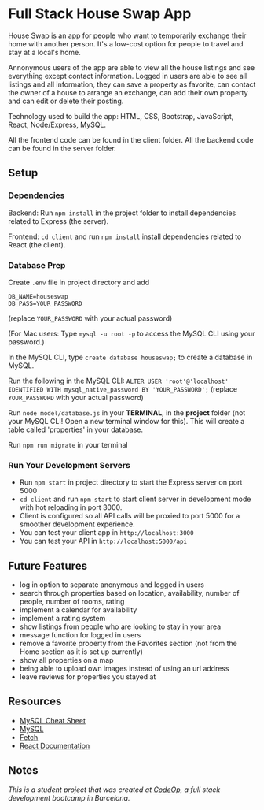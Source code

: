 # Full Stack House Swap App

House Swap is an app for people who want to temporarily exchange their home with another person. It's a low-cost option for people to travel and stay at a local's home.

Annonymous users of the app are able to view all the house listings and see everything except contact information.
Logged in users are able to see all listings and all information, they can save a property as favorite, can contact the owner of a house to arrange an exchange, can add their own property and can edit or delete their posting. 

Technology used to build the app: HTML, CSS, Bootstrap, JavaScript, React, Node/Express, MySQL.

All the frontend code can be found in the client folder.
All the backend code can be found in the server folder. 

## Setup

### Dependencies

Backend: Run `npm install` in the project folder to install dependencies related to Express (the server).

Frontend: `cd client` and run `npm install` install dependencies related to React (the client).


### Database Prep

Create `.env` file in project directory and add

```
DB_NAME=houseswap
DB_PASS=YOUR_PASSWORD
```

(replace `YOUR_PASSWORD` with your actual password)

(For Mac users: Type `mysql -u root -p` to access the MySQL CLI using your password.)

In the MySQL CLI, type `create database houseswap;` to create a database in MySQL.

Run the following in the MySQL CLI: `ALTER USER 'root'@'localhost' IDENTIFIED WITH mysql_native_password BY 'YOUR_PASSWORD';` (replace `YOUR_PASSWORD` with your actual password)

Run `node model/database.js` in your **TERMINAL**, in the **project** folder (not your MySQL CLI! Open a new terminal window for this). This will create a table called 'properties' in your database.

Run `npm run migrate` in your terminal


### Run Your Development Servers

- Run `npm start` in project directory to start the Express server on port 5000
- `cd client` and run `npm start` to start client server in development mode with hot reloading in port 3000.
- Client is configured so all API calls will be proxied to port 5000 for a smoother development experience. 
- You can test your client app in `http://localhost:3000`
- You can test your API in `http://localhost:5000/api`

## Future Features 

- log in option to separate anonymous and logged in users
- search through properties based on location, availability, number of people, number of rooms, rating
- implement a calendar for availability 
- implement a rating system
- show listings from people who are looking to stay in your area 
- message function for logged in users 
- remove a favorite property from the Favorites section (not from the Home section as it is set up currently)
- show all properties on a map 
- being able to upload own images instead of using an url address
- leave reviews for properties you stayed at 


## Resources

- [MySQL Cheat Sheet](http://www.mysqltutorial.org/mysql-cheat-sheet.aspx)
- [MySQL](https://dev.mysql.com/doc/refman/8.0/en/database-use.html)
- [Fetch](https://developer.mozilla.org/en-US/docs/Web/API/Fetch_API/Using_Fetch)
- [React Documentation](https://reactjs.org/docs/hello-world.html)

## Notes

_This is a student project that was created at [CodeOp](http://CodeOp.tech), a full stack development bootcamp in Barcelona._



